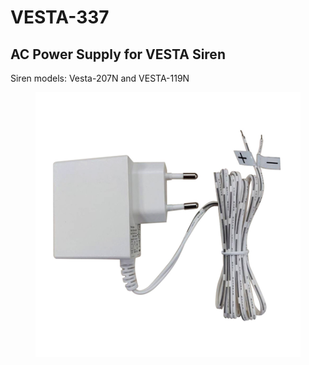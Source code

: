 # VESTA-337

## AC Power Supply for VESTA Siren

Siren models: Vesta-207N and VESTA-119N

<figure><img src=".gitbook/assets/image (1) (1) (1) (1) (1) (1).png" alt=""><figcaption></figcaption></figure>
